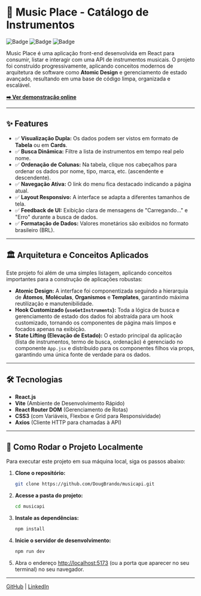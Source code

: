 # 🎸 Music Place - Catálogo de Instrumentos

![Badge](https://img.shields.io/badge/React-18.2.0-blue?logo=react)
![Badge](https://img.shields.io/badge/Vite-5.0.0-purple?logo=vite)
![Badge](https://img.shields.io/badge/Licen%C3%A7a-MIT-green)

Music Place é uma aplicação front-end desenvolvida em React para consumir, listar e interagir com uma API de instrumentos musicais. O projeto foi construído progressivamente, aplicando conceitos modernos de arquitetura de software como **Atomic Design** e gerenciamento de estado avançado, resultando em uma base de código limpa, organizada e escalável.

**[➡️ Ver demonstração online](https://catalogo-de-instrumentos.netlify.app/)**

---

## ✨ Features

-   ✅ **Visualização Dupla:** Os dados podem ser vistos em formato de **Tabela** ou em **Cards**.
-   ✅ **Busca Dinâmica:** Filtre a lista de instrumentos em tempo real pelo nome.
-   ✅ **Ordenação de Colunas:** Na tabela, clique nos cabeçalhos para ordenar os dados por nome, tipo, marca, etc. (ascendente e descendente).
-   ✅ **Navegação Ativa:** O link do menu fica destacado indicando a página atual.
-   ✅ **Layout Responsivo:** A interface se adapta a diferentes tamanhos de tela.
-   ✅ **Feedback de UI:** Exibição clara de mensagens de "Carregando..." e "Erro" durante a busca de dados.
-   ✅ **Formatação de Dados:** Valores monetários são exibidos no formato brasileiro (BRL).

---

## 🏛️ Arquitetura e Conceitos Aplicados

Este projeto foi além de uma simples listagem, aplicando conceitos importantes para a construção de aplicações robustas:

-   **Atomic Design:** A interface foi componentizada seguindo a hierarquia de **Átomos**, **Moléculas**, **Organismos** e **Templates**, garantindo máxima reutilização e manutenibilidade.
-   **Hook Customizado (`useGetInstruments`):** Toda a lógica de busca e gerenciamento de estado dos dados foi abstraída para um hook customizado, tornando os componentes de página mais limpos e focados apenas na exibição.
-   **State Lifting (Elevação de Estado):** O estado principal da aplicação (lista de instrumentos, termo de busca, ordenação) é gerenciado no componente `App.jsx` e distribuído para os componentes filhos via props, garantindo uma única fonte de verdade para os dados.

---

## 🛠️ Tecnologias

-   **React.js**
-   **Vite** (Ambiente de Desenvolvimento Rápido)
-   **React Router DOM** (Gerenciamento de Rotas)
-   **CSS3** (com Variáveis, Flexbox e Grid para Responsividade)
-   **Axios** (Cliente HTTP para chamadas à API)

---

## 🚀 Como Rodar o Projeto Localmente

Para executar este projeto em sua máquina local, siga os passos abaixo:

1.  **Clone o repositório:**
    ```bash
    git clone https://github.com/DougBrando/musicapi.git
    ```

2.  **Acesse a pasta do projeto:**
    ```bash
    cd musicapi
    ```

3.  **Instale as dependências:**
    ```bash
    npm install
    ```

4.  **Inicie o servidor de desenvolvimento:**
    ```bash
    npm run dev
    ```

5.  Abra o endereço [http://localhost:5173](http://localhost:5173) (ou a porta que aparecer no seu terminal) no seu navegador.

---

[GitHub](https://github.com/DougBrando) | [LinkedIn](https://www.linkedin.com/in/douglas-graca/)